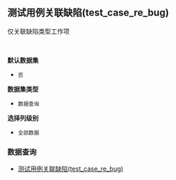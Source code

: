 ## 测试用例关联缺陷(test_case_re_bug) <!-- {docsify-ignore-all} -->

仅关联缺陷类型工作项

<br>
<p class="panel-title"><b>默认数据集</b></p>

* `否`

<p class="panel-title"><b>数据集类型</b></p>

* `数据查询`

<p class="panel-title"><b>选择列级别</b></p>

* `全部数据`




### 数据查询
  * [测试用例关联缺陷(test_case_re_bug)](module/Base/relation/query/test_case_re_bug)
